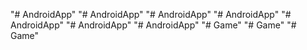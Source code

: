 "# AndroidApp" 
"# AndroidApp" 
"# AndroidApp" 
"# AndroidApp" 
"# AndroidApp" 
"# AndroidApp" 
"# AndroidApp" 
"# Game" 
"# Game" 
"# Game" 

